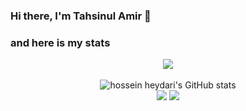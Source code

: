 ### Hi there, I'm Tahsinul Amir 👋

### and here is my stats
<p align="center"><img src="https://www.codewars.com/users/TahsinulAmir/badges/large"/><br /><br />
  <img src="https://github-readme-stats.vercel.app/api?username=TahsinulAmir&show_icons=true&include_all_commits=true&theme=monokai" alt="hossein heydari's GitHub stats" /><br />
  <img src="https://github-readme-streak-stats.herokuapp.com/?user=TahsinulAmir&theme=monokai"/>
  <img src="https://github-readme-stats.vercel.app/api/top-langs/?username=TahsinulAmir&layout=compact&theme=monokai&langs_count=12"/><br />
</p>

<!--
**TahsinulAmir/TahsinulAmir** is a ✨ _special_ ✨ repository because its `README.md` (this file) appears on your GitHub profile.

Here are some ideas to get you started:

- 🔭 I’m currently working on ...
- 🌱 I’m currently learning ...
- 👯 I’m looking to collaborate on ...
- 🤔 I’m looking for help with ...
- 💬 Ask me about ...
- 📫 How to reach me: ...
- 😄 Pronouns: ...
- ⚡ Fun fact: ...
-->
